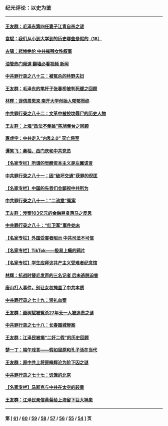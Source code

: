 ### 纪元评论：以史为鉴
---
#### [王友群：毛泽东第四任妻子江青自杀之谜](../../pages/nsc1028/n13791949.md?08030330) 
#### [袁斌：我们从小到大学到的历史哪些是假的（18）](../../pages/nsc1028/n13792132.md?08030330) 
#### [古啸：悲惨绝伦 中共摧残女性叙事](../../pages/nsc1028/n13791297.md?08030330) 
#### [油管热门频道 翻墙必看视频 新闻](ok?08030330)
#### [中共罪行录之八十三：被冤杀的林野夫妇](../../pages/nsc1028/n13789020.md?08030330) 
#### [王友群：毛泽东的笔杆子张春桥被判死缓之回顾](../../pages/nsc1028/n13787500.md?08030330) 
#### [林辉：误信周恩来 南开大学创始人郁郁而终](../../pages/nsc1028/n13786021.md?08030330) 
#### [中共罪行录之八十二：文革中被挖坟辱尸的历史人物](../../pages/nsc1028/n13785139.md?08030330) 
#### [王友群：上海“政法不倒翁”陈旭倒台之回顾](../../pages/nsc1028/n13778787.md?08030330) 
#### [惠虎宇：中共走入“内乱2.0” 灭亡将至](../../pages/nsc1028/n13778194.md?08030330) 
#### [谭笑飞：秦桧、西门庆和中共党员](../../pages/nsc1028/n13778191.md?08030330) 
#### [【名家专栏】所谓的觉醒资本主义是左翼谎言](../../pages/nsc1028/n13777457.md?08030330) 
#### [中共罪行录之八十一：因“破坏交通”获罪的倪匡](../../pages/nsc1028/n13777594.md?08030330) 
#### [【名家专栏】中国的先哲们会鄙视中共所为](../../pages/nsc1028/n13772913.md?08030330) 
#### [中共罪行录之八十一：“二流堂”冤案](../../pages/nsc1028/n13772788.md?08030330) 
#### [王友群：涉案103亿元的金融巨贪落马之反思](../../pages/nsc1028/n13772297.md?08030330) 
#### [中共罪行录之八十：“红卫军”事件始末](../../pages/nsc1028/n13769101.md?08030330) 
#### [【名家专栏】外国受害者昭示 中共司法不可信](../../pages/nsc1028/n13767326.md?08030330) 
#### [【名家专栏】TikTok——极易上瘾的鸦片](../../pages/nsc1028/n13766769.md?08030330) 
#### [【名家专栏】学生应拜访共产主义受难者纪念馆](../../pages/nsc1028/n13762812.md?08030330) 
#### [林辉：抗战时替毛发声的三名记者 后未逃脱迫害](../../pages/nsc1028/n13761727.md?08030330) 
#### [唐山打人事件，别让女权掩盖了中共本质](../../pages/nsc1028/n13757588.md?08030330) 
#### [中共罪行录之七十九：崇礼血案](../../pages/nsc1028/n13757521.md?08030330) 
#### [王友群：聂树斌被冤杀27年无一人被追责之谜](../../pages/nsc1028/n13757410.md?08030330) 
#### [中共罪行录之七十八：长春围城惨案](../../pages/nsc1028/n13753340.md?08030330) 
#### [王友群：江泽民被揭“二奸二假”的历史回顾](../../pages/nsc1028/n13752541.md?08030330) 
#### [楚一丁：端午戏言——假如屈原和孔子活在当代](../../pages/nsc1028/n13751814.md?08030330) 
#### [王友群：原中共上将房峰辉沦为阶下囚之谜](../../pages/nsc1028/n13746271.md?08030330) 
#### [中共罪行录之七十七：饥饿的北京](../../pages/nsc1028/n13742533.md?08030330) 
#### [【名家专栏】马斯克与中共在太空的较量](../../pages/nsc1028/n13741595.md?08030330) 
#### [王友群：江泽民亲信黄菊给上海留下巨大祸患](../../pages/nsc1028/n13738097.md?08030330) 

---
#### 第 [ [61](./61.md?08030330) / [60](./60.md?08030330) / [59](./59.md?08030330) / [58](./58.md?08030330) / [57](./57.md?08030330) / [56](./56.md?08030330) / [55](./55.md?08030330) / [54](./54.md?08030330) ] 页
